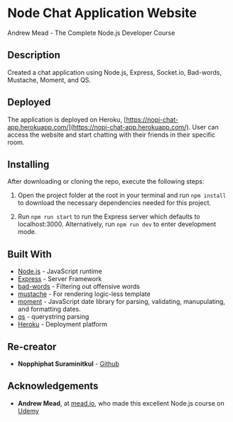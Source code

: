 # Node Chat Application Website

Andrew Mead - The Complete Node.js Developer Course

## Description

Created a chat application using Node.js, Express, Socket.io, Bad-words, Mustache, Moment, and QS.

## Deployed

The application is deployed on Heroku, [https://nopi-chat-app.herokuapp.com/](https://nopi-chat-app.herokuapp.com/). User can access the website and start chatting with their friends in their specific room.

## Installing

After downloading or cloning the repo, execute the following steps:

1) Open the project folder at the root in your terminal and run `npm install` to download the necessary dependencies needed for this project.

2) Run `npm run start` to run the Express server which defaults to localhost:3000. Alternatively, run `npm run dev` to enter development mode.

## Built With

- [Node.js](https://nodejs.org/en/) - JavaScript runtime
- [Express](https://expressjs.com/en/4x/api.html#express) - Server Framework
- [bad-words](https://www.npmjs.com/package/bad-words) - Filtering out offensive words
- [mustache](https://www.npmjs.com/package/mustache) - For rendering logic-less template
- [moment](https://www.npmjs.com/package/moment) - JavaScript date library for parsing, validating, manupulating, and formatting dates.
- [qs](https://www.npmjs.com/package/qs) - querystring parsing
- [Heroku](https://dashboard.heroku.com/apps) - Deployment platform

## Re-creator

- **Nopphiphat Suraminitkul** - [Github](https://github.com/nopphiphat)

## Acknowledgements

- **Andrew Mead**, at [mead.io](https://mead.io/), who made this excellent Node.js course on [Udemy](https://www.udemy.com/the-complete-nodejs-developer-course-2/)

